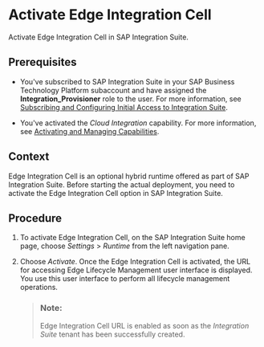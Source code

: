 <!-- loioa8e497ff502946ee940dee9e38d4ab97 -->

# Activate Edge Integration Cell

Activate Edge Integration Cell in SAP Integration Suite.



<a name="loioa8e497ff502946ee940dee9e38d4ab97__prereq_nbs_lth_vlb"/>

## Prerequisites

-   You've subscribed to SAP Integration Suite in your SAP Business Technology Platform subaccount and have assigned the **Integration\_Provisioner** role to the user. For more information, see [Subscribing and Configuring Initial Access to Integration Suite](10-InitialSetup/subscribing-and-configuring-initial-access-to-integration-suite-8a3c8b7.md).

-   You've activated the *Cloud Integration* capability. For more information, see [Activating and Managing Capabilities](activating-and-managing-capabilities-2ffb343.md).




## Context

Edge Integration Cell is an optional hybrid runtime offered as part of SAP Integration Suite. Before starting the actual deployment, you need to activate the Edge Integration Cell option in SAP Integration Suite.



## Procedure

1.  To activate Edge Integration Cell, on the SAP Integration Suite home page, choose *Settings* \> *Runtime* from the left navigation pane.

2.  Choose *Activate*. Once the Edge Integration Cell is activated, the URL for accessing Edge Lifecycle Management user interface is displayed. You use this user interface to perform all lifecycle management operations.

    > ### Note:  
    > Edge Integration Cell URL is enabled as soon as the *Integration Suite* tenant has been successfully created.



